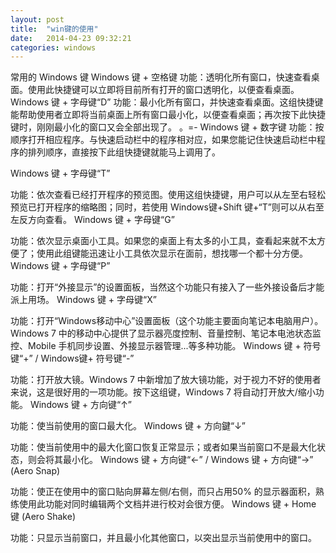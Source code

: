 ```yaml
---
layout: post
title:  "win键的使用"
date:   2014-04-23 09:32:21
categories: windows
---
```


常用的 Windows 键
Windows 键 + 空格键
功能：透明化所有窗口，快速查看桌面。使用此快捷键可以立即将目前所有打开的窗口透明化，以便查看桌面。
Windows 键 + 字母键“D” 
功能：最小化所有窗口，并快速查看桌面。这组快捷键能帮助使用者立即将当前桌面上所有窗口最小化，以便查看桌面；再次按下此快捷键时，刚刚最小化的窗口又会全部出现了。 。=-
Windows 键 + 数字键 
功能：按顺序打开相应程序。与快速启动栏中的程序相对应，如果您能记住快速启动栏中程序的排列顺序，直接按下此组快捷键就能马上调用了。 

Windows 键 + 字母键“T” 

功能：依次查看已经打开程序的预览图。使用这组快捷键，用户可以从左至右轻松预览已打开程序的缩略图；同时，若使用 Windows键+Shift 键+“T”则可以从右至左反方向查看。
Windows 键 + 字母键“G” 

功能：依次显示桌面小工具。如果您的桌面上有太多的小工具，查看起来就不太方便了；使用此组键能迅速让小工具依次显示在面前，想找哪一个都十分方便。
Windows 键 + 字母键“P” 

功能：打开“外接显示”的设置面板，当然这个功能只有接入了一些外接设备后才能派上用场。
Windows 键 + 字母键“X” 

功能：打开“Windows移动中心”设置面板（这个功能主要面向笔记本电脑用户）。Windows 7 中的移动中心提供了显示器亮度控制、音量控制、笔记本电池状态监控、Mobile 手机同步设置、外接显示器管理...等多种功能。
Windows 键 + 符号键“+” / Windows键+ 符号键“-” 

功能：打开放大镜。Windows 7 中新增加了放大镜功能，对于视力不好的使用者来说，这是很好用的一项功能。按下这组键，Windows 7 将自动打开放大/缩小功能。
Windows 键 + 方向键“↑” 

功能：使当前使用的窗口最大化。
Windows 键 + 方向鍵“↓” 

功能：使当前使用中的最大化窗口恢复正常显示；或者如果当前窗口不是最大化状态，则会将其最小化。
Windows 键 + 方向键“←” / Windows 键 + 方向键“→” (Aero Snap) 

功能：使正在使用中的窗口贴向屏幕左侧/右侧，而只占用50% 的显示器面积，熟练使用此功能对同时编辑两个文档并进行校对会很方便。
Windows 键 + Home 键 (Aero Shake) 

功能：只显示当前窗口，并且最小化其他窗口，以突出显示当前使用中的窗口。